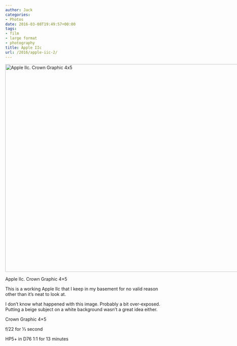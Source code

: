 ```yaml
---
author: Jack
categories:
- Photos
date: 2016-03-08T19:49:57+00:00
tags:
- film
- large format
- photography
title: Apple IIc
url: /2016/apple-iic-2/
---
```


<div id="attachment_4891" style="width: 850px" class="wp-caption alignnone">
  <img class="wp-image-4891 size-large" src="/wp-content/uploads/2016/03/2016-LF-020-Apple-IIc-1024x800.jpg" alt="Apple IIc. Crown Graphic 4x5" width="840" height="656" srcset="/wp-content/uploads/2016/03/2016-LF-020-Apple-IIc-1024x800.jpg 1024w, /wp-content/uploads/2016/03/2016-LF-020-Apple-IIc-300x234.jpg 300w, /wp-content/uploads/2016/03/2016-LF-020-Apple-IIc-768x600.jpg 768w, /wp-content/uploads/2016/03/2016-LF-020-Apple-IIc-1200x938.jpg 1200w, /wp-content/uploads/2016/03/2016-LF-020-Apple-IIc.jpg 1280w" sizes="(max-width: 840px) 100vw, 840px" />
  
  <p class="wp-caption-text">
    Apple IIc. Crown Graphic 4&#215;5
  </p>
</div>

This is a working Apple IIc that I keep in my basement for no valid reason other than it’s neat to look at.

I don’t know what happened with this image. Probably a bit over-exposed. Putting a beige subject on a white background wasn’t a great idea either.

Crown Graphic 4&#215;5
  
f/22 for 1⁄3 second
  
HP5+ in D76 1:1 for 13 minutes
